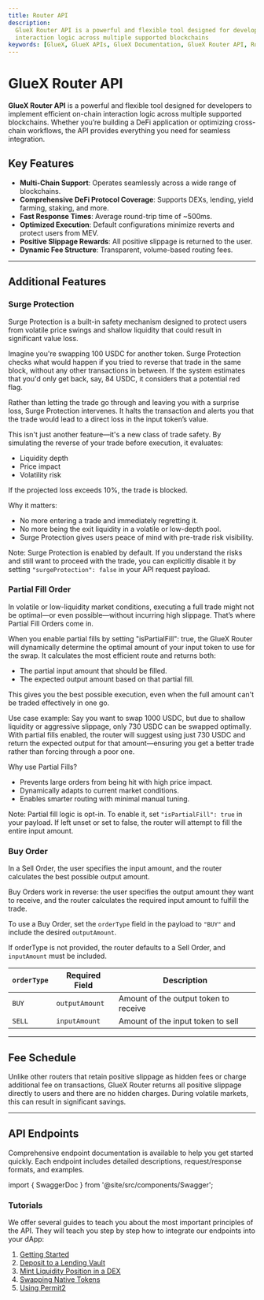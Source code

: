 ```yaml
---
title: Router API
description:
  GlueX Router API is a powerful and flexible tool designed for developers to implement efficient and optimized onchain
  interaction logic across multiple supported blockchains
keywords: [GlueX, GlueX APIs, GlueX Documentation, GlueX Router API, Router API, GlueX Router, Routing API]
---
```


<head>
    <!-- Meta -->
    <meta charset="UTF-8"/>
    <meta name="viewport" content="width=device-width, initial-scale=1.0"/>
    <meta name="description" content="GlueX Router API is a powerful and flexible tool designed for developers to implement efficient and optimized onchain interaction logic across multiple supported blockchains" />
    <meta name="keywords" content="GlueX, GlueX APIs, GlueX Documentation, GlueX Router API, Router API, GlueX Router, Routing API" />
    <meta name="author" content="GlueX Protocol" />
    <!-- Open Graph -->
    <meta property="og:title" content="Router API | GlueX Protocol" />
    <meta property="og:description" content="GlueX Router API is a powerful and flexible tool designed for developers to implement efficient and optimized onchain interaction logic across multiple supported blockchains" />
    <meta property="og:image" content="https://docs.gluex.xyz/banner.jpg" />
    <meta property="og:url" content="https://docs.gluex.xyz/gluex-apis/router-api/" />
    <meta property="og:type" content="website" />
    <!-- Twitter -->
    <meta name="twitter:title" content="Router API | GlueX Protocol" />
    <meta name="twitter:url" content="https://docs.gluex.xyz/gluex-apis/router-api/" />
    <meta name="twitter:description" content="GlueX Router API is a powerful and flexible tool designed for developers to implement efficient and optimized onchain interaction logic across multiple supported blockchains" />
    <meta name="twitter:image" content="https://docs.gluex.xyz/banner.jpg" />
    <meta name="twitter:card" content="https://docs.gluex.xyz/banner.jpg" />
</head>

# GlueX Router API

**GlueX Router API** is a powerful and flexible tool designed for developers to implement efficient on-chain interaction
logic across multiple supported blockchains. Whether you’re building a DeFi application or optimizing cross-chain
workflows, the API provides everything you need for seamless integration.

## Key Features

- **Multi-Chain Support**: Operates seamlessly across a wide range of blockchains.
- **Comprehensive DeFi Protocol Coverage**: Supports DEXs, lending, yield farming, staking, and more.
- **Fast Response Times**: Average round-trip time of ~500ms.
- **Optimized Execution**: Default configurations minimize reverts and protect users from MEV.
- **Positive Slippage Rewards**: All positive slippage is returned to the user.
- **Dynamic Fee Structure**: Transparent, volume-based routing fees.

---

## Additional Features

### Surge Protection

Surge Protection is a built-in safety mechanism designed to protect users from volatile price swings and shallow liquidity that could result in significant value loss.

Imagine you're swapping 100 USDC for another token. Surge Protection checks what would happen if you tried to reverse that trade in the same block, without any other transactions in between. If the system estimates that you'd only get back, say, 84 USDC, it considers that a potential red flag.

Rather than letting the trade go through and leaving you with a surprise loss, Surge Protection intervenes. It halts the transaction and alerts you that the trade would lead to a direct loss in the input token’s value.

This isn't just another feature—it's a new class of trade safety. By simulating the reverse of your trade before execution, it evaluates:
* Liquidity depth
* Price impact
* Volatility risk

If the projected loss exceeds 10%, the trade is blocked.

Why it matters:
* No more entering a trade and immediately regretting it.
* No more being the exit liquidity in a volatile or low-depth pool.
* Surge Protection gives users peace of mind with pre-trade risk visibility.

Note: Surge Protection is enabled by default.
If you understand the risks and still want to proceed with the trade, you can explicitly disable it by setting `"surgeProtection": false` in your API request payload.

### Partial Fill Order

In volatile or low-liquidity market conditions, executing a full trade might not be optimal—or even possible—without incurring high slippage. That’s where Partial Fill Orders come in.

When you enable partial fills by setting "isPartialFill": true, the GlueX Router will dynamically determine the optimal amount of your input token to use for the swap. It calculates the most efficient route and returns both:
* The partial input amount that should be filled.
* The expected output amount based on that partial fill.

This gives you the best possible execution, even when the full amount can't be traded effectively in one go.

Use case example:
Say you want to swap 1000 USDC, but due to shallow liquidity or aggressive slippage, only 730 USDC can be swapped optimally.
With partial fills enabled, the router will suggest using just 730 USDC and return the expected output for that amount—ensuring you get a better trade rather than forcing through a poor one.

Why use Partial Fills?
* Prevents large orders from being hit with high price impact.
* Dynamically adapts to current market conditions.
* Enables smarter routing with minimal manual tuning.

Note: Partial fill logic is opt-in.
To enable it, set `"isPartialFill": true` in your payload.
If left unset or set to false, the router will attempt to fill the entire input amount.

### Buy Order

In a Sell Order, the user specifies the input amount, and the router calculates the best possible output amount.

Buy Orders work in reverse: the user specifies the output amount they want to receive, and the router calculates the required input amount to fulfill the trade.

To use a Buy Order, set the `orderType` field in the payload to `"BUY"` and include the desired `outputAmount`.

If orderType is not provided, the router defaults to a Sell Order, and `inputAmount` must be included.

| `orderType` | **Required Field** | **Description**                       |
|-------------|--------------------|---------------------------------------|
| `BUY`       | `outputAmount`     | Amount of the output token to receive |
| `SELL`      | `inputAmount`      | Amount of the input token to sell     |

---

## Fee Schedule

Unlike other routers that retain positive slippage as hidden fees or charge additional fee on transactions, GlueX Router returns all positive slippage directly to users and there are no hidden charges. During volatile markets, this can result in significant savings.

---

## API Endpoints

Comprehensive endpoint documentation is available to help you get started quickly. Each endpoint includes detailed
descriptions, request/response formats, and examples.

import { SwaggerDoc } from '@site/src/components/Swagger';

<SwaggerDoc url="https://raw.githubusercontent.com/gluexprotocol/gluex-openapis/main/router-api/openapi.json" />

### Tutorials

We offer several guides to teach you about the most important principles of the API. They will teach you step by step
how to integrate our endpoints into your dApp:

1. [Getting Started](https://docs.gluex.xyz/gluex-apis/router-api/tutorials/router-api-tutorial-getting-started)
2. [Deposit to a Lending Vault](https://docs.gluex.xyz/gluex-apis/router-api/tutorials/router-api-tutorial-deposit-to-lending-vault)
3. [Mint Liquidity Position in a DEX](https://docs.gluex.xyz/gluex-apis/router-api/tutorials/router-api-tutorial-mint-liquidity-position-in-dex)
4. [Swapping Native Tokens](https://docs.gluex.xyz/gluex-apis/router-api/tutorials/router-api-tutorial-swapping-native-tokens)
5. [Using Permit2](https://docs.gluex.xyz/gluex-apis/router-api/tutorials/router-api-tutorial-using-permit2)